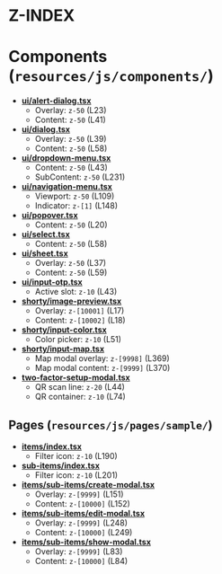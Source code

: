 # Z-INDEX

# Components (`resources/js/components/`)
- **[ui/alert-dialog.tsx](resources/js/components/ui/alert-dialog.tsx)**
    - Overlay: `z-50` (L23)
    - Content: `z-50` (L41)
- **[ui/dialog.tsx](resources/js/components/ui/dialog.tsx)**
    - Overlay: `z-50` (L39)
    - Content: `z-50` (L58)
- **[ui/dropdown-menu.tsx](resources/js/components/ui/dropdown-menu.tsx)**
    - Content: `z-50` (L43)
    - SubContent: `z-50` (L231)
- **[ui/navigation-menu.tsx](resources/js/components/ui/navigation-menu.tsx)**
    - Viewport: `z-50` (L109)
    - Indicator: `z-[1]` (L148)
- **[ui/popover.tsx](resources/js/components/ui/popover.tsx)**
    - Content: `z-50` (L20)
- **[ui/select.tsx](resources/js/components/ui/select.tsx)**
    - Content: `z-50` (L58)
- **[ui/sheet.tsx](resources/js/components/ui/sheet.tsx)**
    - Overlay: `z-50` (L37)
    - Content: `z-50` (L59)
- **[ui/input-otp.tsx](resources/js/components/ui/input-otp.tsx)**
    - Active slot: `z-10` (L43)
- **[shorty/image-preview.tsx](resources/js/components/shorty/image-preview.tsx)**
    - Overlay: `z-[10001]` (L17)
    - Content: `z-[10002]` (L18)
- **[shorty/input-color.tsx](resources/js/components/shorty/input-color.tsx)**
    - Color picker: `z-10` (L51)
- **[shorty/input-map.tsx](resources/js/components/shorty/input-map.tsx)**
    - Map modal overlay: `z-[9998]` (L369)
    - Map modal content: `z-[9999]` (L370)
- **[two-factor-setup-modal.tsx](resources/js/components/two-factor-setup-modal.tsx)**
    - QR scan line: `z-20` (L44)
    - QR container: `z-10` (L74)

## Pages (`resources/js/pages/sample/`)
- **[items/index.tsx](resources/js/pages/sample/items/index.tsx)**
    - Filter icon: `z-10` (L190)
- **[sub-items/index.tsx](resources/js/pages/sample/sub-items/index.tsx)**
    - Filter icon: `z-10` (L201)
- **[items/sub-items/create-modal.tsx](resources/js/pages/sample/items/sub-items/create-modal.tsx)**
    - Overlay: `z-[9999]` (L151)
    - Content: `z-[10000]` (L152)
- **[items/sub-items/edit-modal.tsx](resources/js/pages/sample/items/sub-items/edit-modal.tsx)**
    - Overlay: `z-[9999]` (L248)
    - Content: `z-[10000]` (L249)
- **[items/sub-items/show-modal.tsx](resources/js/pages/sample/items/sub-items/show-modal.tsx)**
    - Overlay: `z-[9999]` (L83)
    - Content: `z-[10000]` (L84)
